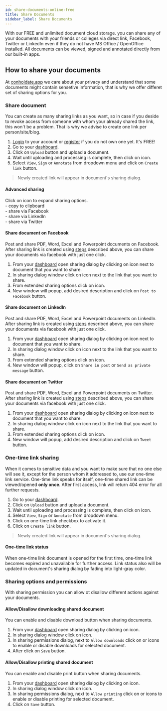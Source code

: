 ```yaml
---
id: share-documents-online-free
title: Share Documents
sidebar_label: Share Documents
---
```


With our FREE and unlimited document cloud storage. you can share any of your documents with your friends or colleges via direct link, Facebook, Twitter or LinkedIn even if they do not have MS Office / OpenOffice installed. All documents can be viewed, signed and annotated directly from our built-in apps.

## How to share your documents
At [conholdate.app](https://conholdate.app) we care about your privacy and understand that some documents might contain sensetive information, that is why we offer differet set of sharing options for you.

### Share document
You can create as many sharing links as you want, so in case if you deside to revoke access from someone with whom your already shared the link, this won't be a problem. That is why we advise to create one link per person/site/blog.
1. [Login](https://conholdate.app/signin) to your account or [register](https://conholdate.app/signin) if you do not own one yet. It's FREE!
1. Go to your [dashboard](https://dashboard.conholdate.app).
1. Click on `Upload` button and upload a document.
1. Wait until uploading and processing is complete, then click on <i class="fas fa-link"></i> icon.
1. Select `View`, `Sign` or `Annotate` from dropdown menu and click on `Create link` button.

> Newly created link will appear in document's sharing dialog.

#### Advanced sharing
Click on <i class="fas fa-share"></i> icon to expand sharing options.  
<i class="far fa-copy"></i> - copy to clipboard  
<i class="fab fa-facebook"></i> - share via Facebook  
<i class="fab fa-linkedin-in"></i> - share via LinkedIn  
<i class="fab fa-twitter"></i> - share via Twitter  

#### Share document on Facebook
Post and share PDF, Word, Excel and Powerpoint documents on Facebook.  
After sharing link is created using [steps](#share-document) described above, you can share your documents via facebook with just one click.
1. From your [dashboard](https://dashboard.conholdate.app) open sharing dialog by clicking on <i class="fas fa-link"></i> icon next to document that you want to share.
1. In sharing dialog window click on <i class="fas fa-share"></i> icon next to the link that you want to share.
1. From extended sharing options click on <i class="fab fa-facebook"></i> icon.
1. New window will popup, add desired description and click on `Post to Facebook` button.  

#### Share document on LinkedIn
Post and share PDF, Word, Excel and Powerpoint documents on LinkedIn.  
After sharing link is created using [steps](#share-document) described above, you can share your documents via facebook with just one click.
1. From your [dashboard](https://dashboard.conholdate.app) open sharing dialog by clicking on <i class="fas fa-link"></i> icon next to document that you want to share.
1. In sharing dialog window click on <i class="fas fa-share"></i> icon next to the link that you want to share.
1. From extended sharing options click on <i class="fab fa-linkedin-in"></i> icon.
1. New window will popup, click on `Share in post` or `Send as private message` button.  


#### Share document on Twitter
Post and share PDF, Word, Excel and Powerpoint documents on Twitter.  
After sharing link is created using [steps](#share-document) described above, you can share your documents via facebook with just one click.
1. From your [dashboard](https://dashboard.conholdate.app) open sharing dialog by clicking on <i class="fas fa-link"></i> icon next to document that you want to share.
1. In sharing dialog window click on <i class="fas fa-share"></i> icon next to the link that you want to share.
1. From extended sharing options click on <i class="fab fa-twitter"></i> icon.
1. New window will popup, add desired description and click on `Tweet` button.  



### One-time link sharing
When it comes to sensitive data and you want to make sure that no one else will see it, except for the person whom it addressed to, use our one-time link service.
One-time link speaks for itself, one-time shared link can be viewed/opened **only once**. After first access, link will return 404 error for all further requests.
1. Go to your [dashboard](https://dashboard.conholdate.app).
1. Click on `Upload` button and upload a document.
1. Wait until uploading and processing is complete, then click on <i class="fas fa-link"></i> icon.
1. Select `View`, `Sign` or `Annotate` from dropdown menu.
1. Click on one-time link checkbox to activate it.
1. Click on `Create link` button.

> Newly created link will appear in document's sharing dialog.
 
#### One-time link status
When one-time link document is opened for the first time, one-time link becomes expired and unavailable for further access. Link status also will be updated in document's sharing dialog by fading into light-gray color.

### Sharing options and permissions
With sharing permission you can allow ot disallow different actions against your documents.

#### Allow/Disallow downloading shared document
You can enable and disable download button when sharing documents.  
1. From your [dashboard](https://dashboard.conholdate.app) open sharing dialog by clicking on <i class="fas fa-link"></i> icon.
1. In sharing dialog window click on <i class="fas fa-cog"></i> icon.
1. In sharing permissions dialog, next to `Allow downloads` click on <i class="fas fa-toggle-on"></i> or <i class="fas fa-toggle-off"></i> icons to enable or disable downloads for selected document.
1. After click on `Save` button.

#### Allow/Disallow printing shared document
You can enable and disable print button when sharing documents.  
1. From your [dashboard](https://dashboard.conholdate.app) open sharing dialog by clicking on <i class="fas fa-link"></i> icon.
1. In sharing dialog window click on <i class="fas fa-cog"></i> icon.
1. In sharing permissions dialog, next to `Allow printing` click on <i class="fas fa-toggle-on"></i> or <i class="fas fa-toggle-off"></i> icons to enable or disable printing for selected document.
1. Click on `Save` button.